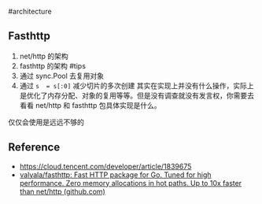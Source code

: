 #architecture
## Fasthttp
1. net/http 的架构
2. fasthttp 的架构
#tips
1. 通过 sync.Pool 去复用对象
2. 通过 `s  = s[:0]` 减少切片的多次创建
其实在实现上并没有什么操作，实际上是优化了内存分配、对象的复用等等。但是没有调查就没有发言权，你需要去看看 net/http 和 fasthttp 包具体实现是什么。

仅仅会使用是远远不够的

## Reference
- https://cloud.tencent.com/developer/article/1839675
- [valyala/fasthttp: Fast HTTP package for Go. Tuned for high performance. Zero memory allocations in hot paths. Up to 10x faster than net/http (github.com)](https://github.com/valyala/fasthttp)
